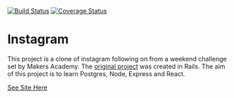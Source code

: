 [![Build Status](https://travis-ci.org/FayeCarter/instagram.svg?branch=master)](https://travis-ci.org/FayeCarter/instagram)
[![Coverage Status](https://coveralls.io/repos/github/FayeCarter/instagram/badge.svg?branch=master)](https://coveralls.io/github/FayeCarter/instagram?branch=master)

# Instagram

This project is a clone of instagram following on from a weekend challenge set by Makers Academy. The [original project](https://github.com/FayeCarter/instagram-challenge) was created in Rails.
The aim of this project is to learn Postgres, Node, Express and React. 

[See Site Here](https://gram-gram-gram.herokuapp.com/)
